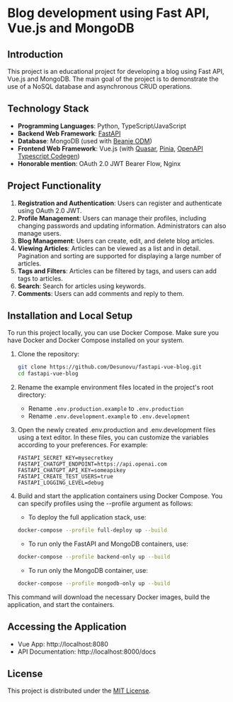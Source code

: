 # Blog development using Fast API, Vue.js and MongoDB

## Introduction

This project is an educational project for developing a blog using Fast API, Vue.js and MongoDB. The main goal of the project is to demonstrate the use of a NoSQL database and asynchronous CRUD operations.

## Technology Stack

- **Programming Languages**: Python, TypeScript/JavaScript
- **Backend Web Framework**: [FastAPI](https://fastapi.tiangolo.com/)
- **Database**: MongoDB (used with  [Beanie ODM](https://beanie-odm.dev/))
- **Frontend Web Framework**: Vue.js (with [Quasar](https://quasar.dev/), [Pinia](https://pinia.vuejs.org/), [OpenAPI Typescript Codegen](https://github.com/ferdikoomen/openapi-typescript-codegen))
- **Honorable mention**:  OAuth 2.0 JWT Bearer Flow, Nginx

## Project Functionality
1. **Registration and Authentication**: Users can register and authenticate using OAuth 2.0 JWT.
2. **Profile Management**: Users can manage their profiles, including changing passwords and updating information. Administrators can also manage users.
3. **Blog Management**: Users can create, edit, and delete blog articles.
4. **Viewing Articles**: Articles can be viewed as a list and in detail. Pagination and sorting are supported for displaying a large number of articles.
5. **Tags and Filters**: Articles can be filtered by tags, and users can add tags to articles.
6. **Search**: Search for articles using keywords.
7. **Comments**: Users can add comments and reply to them.


## Installation and Local Setup
To run this project locally, you can use Docker Compose. Make sure you have Docker and Docker Compose installed on your system.

1. Clone the repository:

   ```bash
   git clone https://github.com/Desunovu/fastapi-vue-blog.git
   cd fastapi-vue-blog
   ```
   

2. Rename the example environment files located in the project's root directory:
   - Rename `.env.production.example` to `.env.production`
   - Rename `.env.development.example` to `.env.development`


3. Open the newly created .env.production and .env.development files using a text editor. In these files, you can customize the variables according to your preferences. For example:

   ```dotenv
   FASTAPI_SECRET_KEY=mysecretkey
   FASTAPI_CHATGPT_ENDPOINT=https://api.openai.com
   FASTAPI_CHATGPT_API_KEY=someapikey
   FASTAPI_CREATE_TEST_USERS=true
   FASTAPI_LOGGING_LEVEL=debug
   ```


4. Build and start the application containers using Docker Compose. You can specify profiles using the --profile argument as follows:
   - To deploy the full application stack, use:
   ```bash
   docker-compose --profile full-deploy up --build
   ```
   - To run only the FastAPI and MongoDB containers, use:
   ```bash
   docker-compose --profile backend-only up --build
   ```
   - To run only the MongoDB container, use:
   ```bash
   docker-compose --profile mongodb-only up --build
   ```

This command will download the necessary Docker images, build the application, and start the containers.

## Accessing the Application
- Vue App: http://localhost:8080
- API Documentation: http://localhost:8000/docs

## License

This project is distributed under the [MIT License](LICENSE).